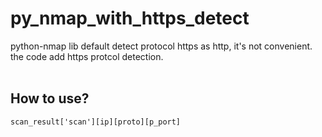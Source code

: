 # py_nmap_with_https_detect
python-nmap lib default detect protocol https as http, it's not convenient.<br>
the code add https protcol detection.<br><br>
## How to use?
```
scan_result['scan'][ip][proto][p_port]
```
